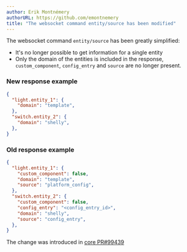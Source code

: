 ```yaml
---
author: Erik Montnémery
authorURL: https://github.com/emontnemery
title: "The websocket command entity/source has been modified"
---
```


The websocket command `entity/source` has been greatly simplified:
- It's no longer possible to get information for a single entity
- Only the domain of the entities is included in the response, `custom_component`, `config_entry` and `source` are no longer present.

### New response example
```json
{
  "light.entity_1": {
    "domain": "template",
  },
  "switch.entity_2": {
    "domain": "shelly",
  },
}
```

### Old response example
```json
{
  "light.entity_1": {
    "custom_component": false,
    "domain": "template",
    "source": "platform_config",
  },
  "switch.entity_2": {
    "custom_component": false,
    "config_entry": "<config_entry_id>",
    "domain": "shelly",
    "source": "config_entry",
  },
}
```


The change was introduced in [core PR#99439](https://github.com/home-assistant/core/pull/99439)
